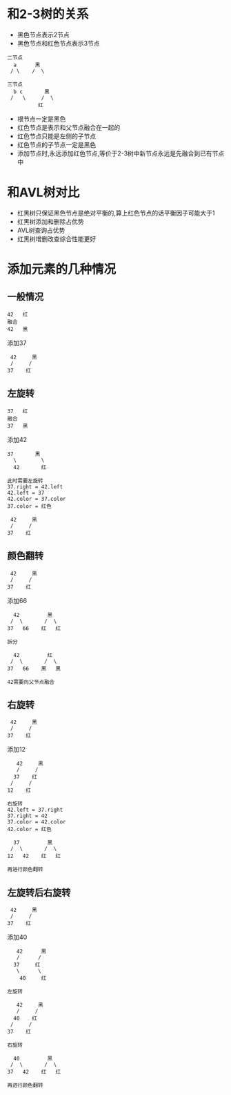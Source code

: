 # 和2-3树的关系
- 黑色节点表示2节点
- 黑色节点和红色节点表示3节点
```
二节点
  a      黑
 / \    /  \

三节点
  b c       黑
 /   \     /  \
          红
```
- 根节点一定是黑色
- 红色节点是表示和父节点融合在一起的
- 红色节点只能是左侧的子节点
- 红色节点的子节点一定是黑色
- 添加节点时,永远添加红色节点,等价于2-3树中新节点永远是先融合到已有节点中

# 和AVL树对比
- 红黑树只保证黑色节点是绝对平衡的,算上红色节点的话平衡因子可能大于1
- 红黑树添加和删除占优势
- AVL树查询占优势
- 红黑树增删改查综合性能更好

# 添加元素的几种情况
## 一般情况
```
42   红
融合
42   黑
```
添加37
```
 42     黑
 /     /
37    红
```
## 左旋转
```
37   红
融合
37   黑
```
添加42
```
37       黑
  \        \
  42       红

此时需要左旋转
37.right = 42.left
42.left = 37
42.color = 37.color
37.color = 红色

 42     黑
 /     /
37    红
```
## 颜色翻转
```
 42     黑
 /     /
37    红
```
添加66
```
  42         黑
 /  \       /  \
37   66    红   红

拆分

  42         红
 /  \       /  \
37   66    黑   黑

42需要向父节点融合
```
## 右旋转
```
 42     黑
 /     /
37    红
```
添加12
```
   42     黑
   /     /
  37    红
 /     /
12    红

右旋转
42.left = 37.right
37.right = 42
37.color = 42.color
42.color = 红色

  37         黑
 /  \       /  \
12   42    红   红

再进行颜色翻转
```
## 左旋转后右旋转
```
 42     黑
 /     /
37    红
```
添加40
```
   42      黑
   /      /
  37     红
   \      \
    40     红

左旋转

   42     黑
   /     /
  40    红
 /     /
37    红

右旋转

  40         黑
 /  \       /  \
37   42    红   红

再进行颜色翻转
```
